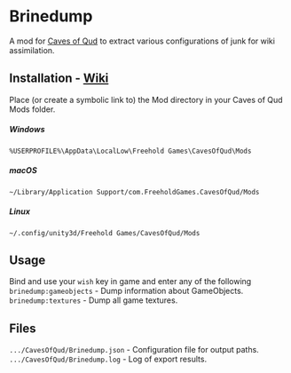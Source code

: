 # Brinedump
A mod for [Caves of Qud](http://www.cavesofqud.com/) to extract various configurations of junk for wiki assimilation.

## Installation - [Wiki](https://wiki.cavesofqud.com/wiki/Modding:Installing_a_mod)
Place (or create a symbolic link to) the Mod directory in your Caves of Qud Mods folder.
##### Windows
`%USERPROFILE%\AppData\LocalLow\Freehold Games\CavesOfQud\Mods`
##### macOS
`~/Library/Application Support/com.FreeholdGames.CavesOfQud/Mods`
##### Linux
`~/.config/unity3d/Freehold Games/CavesOfQud/Mods`

## Usage
Bind and use your `wish` key in game and enter any of the following  
`brinedump:gameobjects` - Dump information about GameObjects.  
`brinedump:textures` - Dump all game textures.  

## Files
`.../CavesOfQud/Brinedump.json` - Configuration file for output paths.  
`.../CavesOfQud/Brinedump.log` - Log of export results.  
